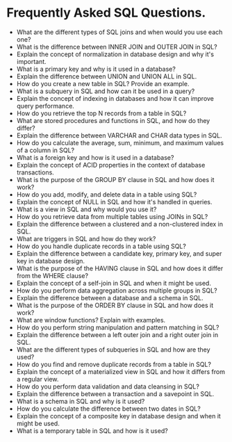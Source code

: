# Frequently Asked SQL Questions.

- What are the different types of SQL joins and when would you use each one?
- What is the difference between INNER JOIN and OUTER JOIN in SQL?
- Explain the concept of normalization in database design and why it's important.
- What is a primary key and why is it used in a database?
- Explain the difference between UNION and UNION ALL in SQL.
- How do you create a new table in SQL? Provide an example.
- What is a subquery in SQL and how can it be used in a query?
- Explain the concept of indexing in databases and how it can improve query performance.
- How do you retrieve the top N records from a table in SQL?
- What are stored procedures and functions in SQL, and how do they differ?
- Explain the difference between VARCHAR and CHAR data types in SQL.
- How do you calculate the average, sum, minimum, and maximum values of a column in SQL?
- What is a foreign key and how is it used in a database?
- Explain the concept of ACID properties in the context of database transactions.
- What is the purpose of the GROUP BY clause in SQL and how does it work?
- How do you add, modify, and delete data in a table using SQL?
- Explain the concept of NULL in SQL and how it's handled in queries.
- What is a view in SQL and why would you use it?
- How do you retrieve data from multiple tables using JOINs in SQL?
- Explain the difference between a clustered and a non-clustered index in SQL.
- What are triggers in SQL and how do they work?
- How do you handle duplicate records in a table using SQL?
- Explain the difference between a candidate key, primary key, and super key in database design.
- What is the purpose of the HAVING clause in SQL and how does it differ from the WHERE clause?
- Explain the concept of a self-join in SQL and when it might be used.
- How do you perform data aggregation across multiple groups in SQL?
- Explain the difference between a database and a schema in SQL.
- What is the purpose of the ORDER BY clause in SQL and how does it work?
- What are window functions? Explain with examples.
- How do you perform string manipulation and pattern matching in SQL?
- Explain the difference between a left outer join and a right outer join in SQL.
- What are the different types of subqueries in SQL and how are they used?
- How do you find and remove duplicate records from a table in SQL?
- Explain the concept of a materialized view in SQL and how it differs from a regular view.
- How do you perform data validation and data cleansing in SQL?
- Explain the difference between a transaction and a savepoint in SQL.
- What is a schema in SQL and why is it used?
- How do you calculate the difference between two dates in SQL?
- Explain the concept of a composite key in database design and when it might be used.
- What is a temporary table in SQL and how is it used?